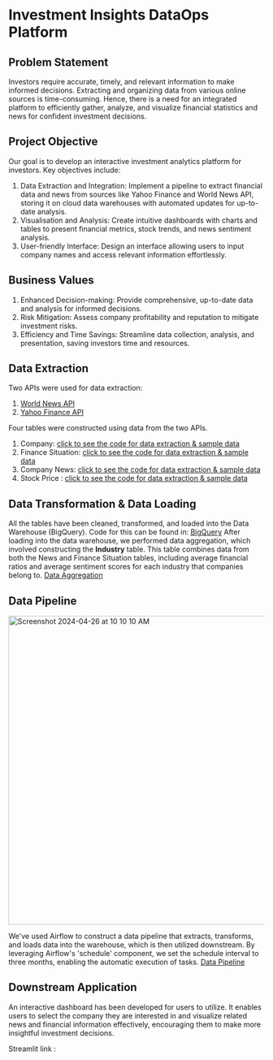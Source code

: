 # Investment Insights DataOps Platform
## Problem Statement
Investors require accurate, timely, and relevant information to make informed decisions. Extracting and organizing data from various online sources is time-consuming. Hence, there is a need for an integrated platform to efficiently gather, analyze, and visualize financial statistics and news for confident investment decisions.
## Project Objective 
Our goal is to develop an interactive investment analytics platform for investors. Key objectives include:
1. Data Extraction and Integration: Implement a pipeline to extract financial data and news from sources like Yahoo Finance and World News API, storing it on cloud data warehouses with automated updates for up-to-date analysis.
2. Visualisation and Analysis: Create intuitive dashboards with charts and tables to present financial metrics, stock trends, and news sentiment analysis.
3. User-friendly Interface: Design an interface allowing users to input company names and access relevant information effortlessly.
## Business Values
1. Enhanced Decision-making: Provide comprehensive, up-to-date data and analysis for informed decisions.
2. Risk Mitigation: Assess company profitability and reputation to mitigate investment risks.
3. Efficiency and Time Savings: Streamline data collection, analysis, and presentation, saving investors time and resources.
## Data Extraction
Two APIs were used for data extraction: 
1. [World News API](https://worldnewsapi.com/)
2. [Yahoo Finance API](https://developer.yahoo.com/api/)

Four tables were constructed using data from the two APIs.
1. Company: [click to see the code for data extraction & sample data](/Company)
2. Finance Situation: [click to see the code for data extraction & sample data](/Finance_Situation)
3. Company News: [click to see the code for data extraction & sample data](/company_news)
4. Stock Price : [click to see the code for data extraction & sample data](/stock_price)
   
## Data Transformation & Data Loading 
All the tables have been cleaned, transformed, and loaded into the Data Warehouse (BigQuery). Code for this can be found in: [BigQuery](/BigQuery)
After loading into the data warehouse, we performed data aggregation, which involved constructing the **Industry** table. This table combines data from both the News and Finance Situation tables, including average financial ratios and average sentiment scores for each industry that companies belong to. [Data Aggregation](/BigQuery)

## Data Pipeline
<img width="608" alt="Screenshot 2024-04-26 at 10 10 10 AM" src="https://github.com/JuliaZhu0313/news_data_pipeline/assets/77180636/b7538932-f495-4e80-b8f0-df49eb8eadbe"> 

We've used Airflow to construct a data pipeline that extracts, transforms, and loads data into the warehouse, which is then utilized downstream. By leveraging Airflow's 'schedule' component, we set the schedule interval to three months, enabling the automatic execution of tasks. 
[Data Pipeline](/dags)

## Downstream Application
An interactive dashboard has been developed for users to utilize. It enables users to select the company they are interested in and visualize related news and financial information effectively, encouraging them to make more insightful investment decisions.

Streamlit link : 

